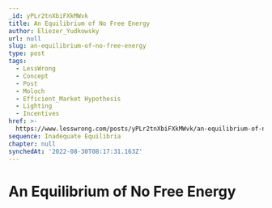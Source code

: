 ```yaml
---
_id: yPLr2tnXbiFXkMWvk
title: An Equilibrium of No Free Energy
author: Eliezer_Yudkowsky
url: null
slug: an-equilibrium-of-no-free-energy
type: post
tags:
  - LessWrong
  - Concept
  - Post
  - Moloch
  - Efficient_Market Hypothesis
  - Lighting
  - Incentives
href: >-
  https://www.lesswrong.com/posts/yPLr2tnXbiFXkMWvk/an-equilibrium-of-no-free-energy
sequence: Inadequate Equilibria
chapter: null
synchedAt: '2022-08-30T08:17:31.163Z'
---
```

# An Equilibrium of No Free Energy

